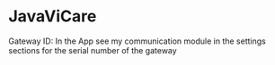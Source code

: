 # JavaViCare
Gateway ID: In the App see my communication module in the settings sections for the serial number of the gateway